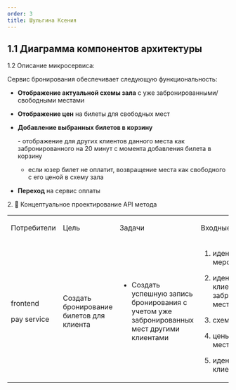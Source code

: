 ```yaml
---
order: 3
title: Шульгина Ксения
---
```


## 1\.1 Диаграмма компонентов архитектуры

<drawio path="./arkhitekturnoe-kata.svg" width="211px" height="101px"/>



1\.2 Описание микросервиса:

Сервис бронирования обеспечивает следующую функциональность:

-  **Отображение актуальной схемы зала** с уже забронированными/свободными местами

-  **Отображение цен** на билеты для свободных мест

-  **Добавление выбранных билетов в корзину**

   \-  отображение для других клиентов данного места как забронированного на 20 минут с момента добавления билета в корзину

   -  если юзер билет не оплатит,  возвращение места как свободного с его ценой в схему зала

-  **Переход** на сервис оплаты

2\. 🧩 Концептуальное проектирование API метода

<table header="row">
<colgroup><col width="134"/><col width="156"/><col width="254"/><col width="270"/><col width="287"/></colgroup>
<tr>
<td>

Потребители

</td>
<td>

Цель

</td>
<td>

Задачи

</td>
<td>

Входные данные

</td>
<td>

Выходные данные

</td>
</tr>
<tr>
<td>

frontend

pay service

</td>
<td>

Создать бронирование билетов для клиента

</td>
<td>

-  Создать успешную запись бронирования с учетом уже забронированных мест другими клиентами

   

</td>
<td>

1. идентификатор  мероприятия

2. идентификаторы клиентов с их забронированными местами

3.  схема зала

4.  цены на свободные места

5. идентификатор клиента





</td>
<td>

 

1.  схема свободных и забронированных мест и их ID

2.  цены свободных мест

3.  корзина для бронирования

4.  создание бронирования

</td>
</tr>
</table>
